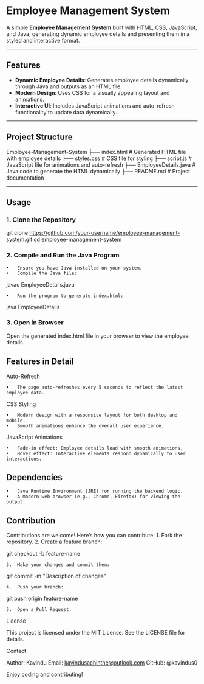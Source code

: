 
# Employee Management System

A simple **Employee Management System** built with HTML, CSS, JavaScript, and Java, generating dynamic employee details and presenting them in a styled and interactive format.

---

## Features

- **Dynamic Employee Details**: Generates employee details dynamically through Java and outputs as an HTML file.
- **Modern Design**: Uses CSS for a visually appealing layout and animations.
- **Interactive UI**: Includes JavaScript animations and auto-refresh functionality to update data dynamically.

---

## Project Structure

Employee-Management-System
├── index.html           # Generated HTML file with employee details
├── styles.css           # CSS file for styling
├── script.js            # JavaScript file for animations and auto-refresh
├── EmployeeDetails.java # Java code to generate the HTML dynamically
├── README.md            # Project documentation

---

## Usage

### 1. Clone the Repository
git clone https://github.com/your-username/employee-management-system.git
cd employee-management-system

### 2. Compile and Run the Java Program

	•	Ensure you have Java installed on your system.
	•	Compile the Java file:

javac EmployeeDetails.java


	•	Run the program to generate index.html:

java EmployeeDetails



### 3. Open in Browser

Open the generated index.html file in your browser to view the employee details.

## Features in Detail

Auto-Refresh

	•	The page auto-refreshes every 5 seconds to reflect the latest employee data.

CSS Styling

	•	Modern design with a responsive layout for both desktop and mobile.
	•	Smooth animations enhance the overall user experience.

JavaScript Animations

	•	Fade-in effect: Employee details load with smooth animations.
	•	Hover effect: Interactive elements respond dynamically to user interactions.

## Dependencies

	•	Java Runtime Environment (JRE) for running the backend logic.
	•	A modern web browser (e.g., Chrome, Firefox) for viewing the output.

## Contribution

Contributions are welcome! Here’s how you can contribute:
	1.	Fork the repository.
	2.	Create a feature branch:

git checkout -b feature-name


	3.	Make your changes and commit them:

git commit -m "Description of changes"


	4.	Push your branch:

git push origin feature-name


	5.	Open a Pull Request.

License

This project is licensed under the MIT License. See the LICENSE file for details.

Contact

Author: Kavindu
Email: kavindusachinthe@outlook.com 
GitHub: @kavindus0

Enjoy coding and contributing!
